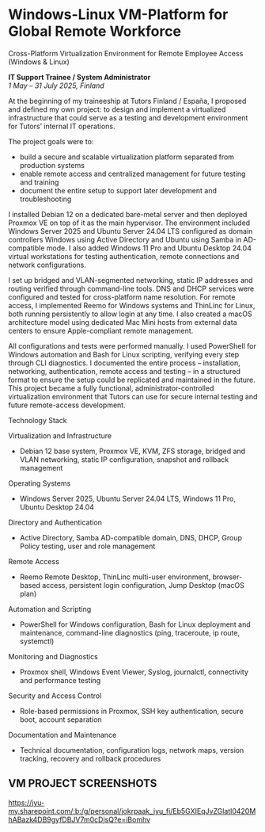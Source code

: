# Windows-Linux VM-Platform for Global Remote Workforce
Cross-Platform Virtualization Environment for Remote Employee Access (Windows &amp; Linux)
 

**IT Support Trainee / System Administrator**  
*1 May – 31 July 2025, Finland*  

At the beginning of my traineeship at Tutors Finland / España, I proposed and defined my own project: 
to design and implement a virtualized infrastructure that could serve as a testing and development environment for Tutors’ internal IT operations. 

The project goals were to:
- build a secure and scalable virtualization platform separated from production systems
- enable remote access and centralized management for future testing and training
- document the entire setup to support later development and troubleshooting

I installed Debian 12 on a dedicated bare-metal server and then deployed Proxmox VE on top of it as the main hypervisor. 
The environment included Windows Server 2025 and Ubuntu Server 24.04 LTS configured as domain controllers 
Windows using Active Directory and Ubuntu using Samba in AD-compatible mode. 
I also added Windows 11 Pro and Ubuntu Desktop 24.04 virtual workstations for testing authentication, remote connections and network configurations.

I set up bridged and VLAN-segmented networking, static IP addresses and routing verified through command-line tools. 
DNS and DHCP services were configured and tested for cross-platform name resolution. 
For remote access, I implemented Reemo for Windows systems and ThinLinc for Linux, both running persistently to allow login at any time. 
I also created a macOS architecture model using dedicated Mac Mini hosts from external data centers to ensure Apple-compliant remote management.

All configurations and tests were performed manually. 
I used PowerShell for Windows automation and Bash for Linux scripting, verifying every step through CLI diagnostics. 
I documented the entire process – installation, networking, authentication, remote access and testing – in a structured format to ensure the setup could be replicated and maintained in the future.
This project became a fully functional, administrator-controlled virtualization environment that Tutors can use for secure internal testing and future remote-access development.

Technology Stack

Virtualization and Infrastructure
- Debian 12 base system, Proxmox VE, KVM, ZFS storage, bridged and VLAN networking, static IP configuration, snapshot and rollback management

Operating Systems
- Windows Server 2025, Ubuntu Server 24.04 LTS, Windows 11 Pro, Ubuntu Desktop 24.04

Directory and Authentication
- Active Directory, Samba AD-compatible domain, DNS, DHCP, Group Policy testing, user and role management

Remote Access
- Reemo Remote Desktop, ThinLinc multi-user environment, browser-based access, persistent login configuration, Jump Desktop (macOS plan)

Automation and Scripting
- PowerShell for Windows configuration, Bash for Linux deployment and maintenance, command-line diagnostics (ping, traceroute, ip route, systemctl)

Monitoring and Diagnostics
- Proxmox shell, Windows Event Viewer, Syslog, journalctl, connectivity and performance testing

Security and Access Control
- Role-based permissions in Proxmox, SSH key authentication, secure boot, account separation

Documentation and Maintenance
- Technical documentation, configuration logs, network maps, version tracking, recovery and rollback procedures


## VM PROJECT SCREENSHOTS
https://jyu-my.sharepoint.com/:b:/g/personal/jokrpaak_jyu_fi/Eb5GXIEqJvZGlatl0420MhABazk4DB9gyfDBJV7m0cDjsQ?e=iBomhv
